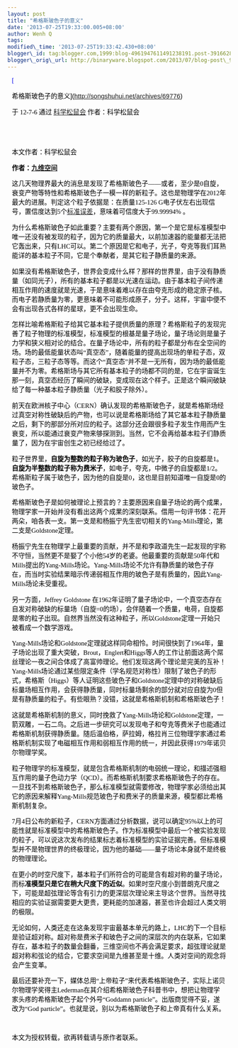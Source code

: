 ```yaml
--- 
layout: post 
title: "希格斯玻色子的意义" 
date: '2013-07-25T19:33:00.005+08:00' 
author: Wenh Q
tags:
modified\_time: '2013-07-25T19:33:42.430+08:00' 
blogger\_id: tag:blogger.com,1999:blog-4961947611491238191.post-3916628416440170552
blogger\_orig\_url: http://binaryware.blogspot.com/2013/07/blog-post\_9358.html
---
```

<div
style="color: black; direction: ltr; font-family: &quot;Arial&quot;; font-size: 11pt; margin-bottom: 0; margin-left: 7.5pt; margin-right: 7.5pt; margin-top: 0; padding: 0;">

<span
style="color: #0000ee; font-family: &quot;Verdana&quot;; text-decoration: underline;">[

希格斯玻色子的意义](http://songshuhui.net/archives/69776)</span>

</div>

<div
style="color: black; direction: ltr; font-family: &quot;Arial&quot;; font-size: 11pt; margin-bottom: 0; margin-left: 7.5pt; margin-right: 7.5pt; margin-top: 0; padding-bottom: 8pt; padding-left: 0; padding-right: 0; padding-top: 0;">

<span style="font-family: &quot;Verdana&quot;;">于 12-7-6 通过
</span><span
style="color: #0000ee; font-family: &quot;Verdana&quot;; text-decoration: underline;">[科学松鼠会](http://songshuhui.net/)</span><span
style="font-family: &quot;Verdana&quot;;"> 作者：科学松鼠会</span>

</div>

<div
style="color: black; direction: ltr; font-family: &quot;Arial&quot;; font-size: 11pt; height: 11pt; margin-bottom: 0; margin-left: 7.5pt; margin-right: 7.5pt; margin-top: 0; padding: 0;">

<span style="font-family: &quot;Verdana&quot;;"></span>

</div>

<div
style="color: black; direction: ltr; font-family: &quot;Arial&quot;; font-size: 11pt; margin-bottom: 0; margin-left: 7.5pt; margin-right: 7.5pt; margin-top: 0; padding: 0;">

<span
style="font-family: &quot;Verdana&quot;;">本文作者：科学松鼠会</span>

</div>

<div
style="color: black; direction: ltr; font-family: &quot;Arial&quot;; font-size: 11pt; margin-bottom: 0; margin-left: 7.5pt; margin-right: 7.5pt; margin-top: 0; padding: 0;">

<span
style="font-family: &quot;Verdana&quot;; font-weight: bold;">作者：</span><span
style="color: #0000ee; font-family: &quot;Verdana&quot;; font-weight: bold; text-decoration: underline;">[九维空间](http://weibo.com/sturman)</span>

</div>

<div
style="color: black; direction: ltr; font-family: &quot;Arial&quot;; font-size: 11pt; margin-bottom: 0; margin-left: 7.5pt; margin-right: 7.5pt; margin-top: 0; padding: 0;">

<span
style="font-family: &quot;Verdana&quot;;">这几天物理界最大的消息是发现了希格斯玻色子——或者，至少是0自旋，衰变产物等特性和希格斯玻色子一模一样的新粒子。这也是物理学在2012年最大的进展。判定这个粒子依据是：在质量125-126
G电子伏左右出现信号，置信度达到5个</span><span
style="color: #0000ee; font-family: &quot;Verdana&quot;; text-decoration: underline;">[标准误差](http://zh.wikipedia.org/wiki/%E6%A0%87%E5%87%86%E8%AF%AF)</span><span
style="font-family: &quot;Verdana&quot;;">，意味着可信度大于99.99994%
。</span>

</div>

<div
style="color: black; direction: ltr; font-family: &quot;Arial&quot;; font-size: 11pt; margin-bottom: 0; margin-left: 7.5pt; margin-right: 7.5pt; margin-top: 0; padding: 0;">

<span
style="font-family: &quot;Verdana&quot;;">为什么希格斯玻色子如此重要？主要有两个原因，第一个是它是标准模型中唯一还没有被发现的粒子，因为它的质量最大，以前加速器的能量都无法把它轰出来，只有LHC可以。第二个原因是它和电子，光子，夸克等我们耳熟能详的基本粒子不同，它是个奉献者，是其它粒子静质量的来源。</span>

</div>

<div
style="color: black; direction: ltr; font-family: &quot;Arial&quot;; font-size: 11pt; margin-bottom: 0; margin-left: 7.5pt; margin-right: 7.5pt; margin-top: 0; padding: 0;">

<span
style="font-family: &quot;Verdana&quot;;">如果没有希格斯玻色子，世界会变成什么样？那样的世界里，由于没有静质量（如同光子），所有的基本粒子都是以光速在运动。由于基本粒子间传递相互作用的速度就是光速，于是意味着难以存在由夸克形成的稳定原子核。而电子若静质量为零，更意味着不可能形成原子，分子。这样，宇宙中便不会有出现各式各样的星球，更不会出现生命。</span>

</div>

<div
style="color: black; direction: ltr; font-family: &quot;Arial&quot;; font-size: 11pt; margin-bottom: 0; margin-left: 7.5pt; margin-right: 7.5pt; margin-top: 0; padding: 0;">

<span
style="font-family: &quot;Verdana&quot;;">怎样比喻希格斯粒子给其它基本粒子提供质量的原理？希格斯粒子的发现完善了粒子物理的标准模型，标准模型的根基是量子场论，量子场论则是量子力学和狭义相对论的结合。在量子场论中，所有的粒子都是分布在全空间的场。场的最低能量状态叫“真空态”，随着能量的提高出现场的单粒子态，双粒子态，三粒子态等等。而这个“真空态”并不是一无所有，因为场的最低能量并不为零。希格斯场与其它所有基本粒子的场都不同的是，它在宇宙诞生那一刻，真空态经历了瞬间的破缺，变成现在这个样子。正是这个瞬间破缺给了每一种基本粒子静质量（光子和胶子除外）。</span>

</div>

<div
style="color: black; direction: ltr; font-family: &quot;Arial&quot;; font-size: 11pt; margin-bottom: 0; margin-left: 7.5pt; margin-right: 7.5pt; margin-top: 0; padding: 0;">

<span
style="font-family: &quot;Verdana&quot;;">前天在欧洲核子中心（CERN）确认发现的希格斯玻色子，就是希格斯场经过真空对称性破缺后的产物，也可以说是希格斯场给了其它基本粒子静质量之后，剩下的那部分所对应的粒子。这部分还会跟很多粒子发生作用而产生衰变，所以能通过衰变产物来够探测到。当然，它不会再给基本粒子们静质量了，因为在宇宙创生之初已经给过了。</span>

</div>

<div
style="color: black; direction: ltr; font-family: &quot;Arial&quot;; font-size: 11pt; margin-bottom: 0; margin-left: 7.5pt; margin-right: 7.5pt; margin-top: 0; padding: 0;">

<span style="font-family: &quot;Verdana&quot;;">粒子世界里，</span><span
style="font-family: &quot;Verdana&quot;; font-weight: bold;">自旋为整数的粒子称为玻色子</span><span
style="font-family: &quot;Verdana&quot;;">，如光子，胶子的自旋都是1。</span><span
style="font-family: &quot;Verdana&quot;; font-weight: bold;">自旋为半整数的粒子称为费米子</span><span
style="font-family: &quot;Verdana&quot;;">，如电子，夸克，中微子的自旋都是1/2。希格斯粒子属于玻色子，因为他的自旋是0，这也是目前知道唯一自旋是0的玻色子。</span>

</div>

<div
style="color: black; direction: ltr; font-family: &quot;Arial&quot;; font-size: 11pt; margin-bottom: 0; margin-left: 7.5pt; margin-right: 7.5pt; margin-top: 0; padding: 0;">

<span
style="font-family: &quot;Verdana&quot;;">希格斯玻色子是如何被理论上预言的？主要原因来自量子场论的两个成果，物理学家一开始并没有看出这两个成果的深刻联系。借用一句评书体：花开两朵，咱各表一支。第一支是和杨振宁先生密切相关的Yang-Mills理论，第二支是Goldstone定理。</span>

</div>

<div
style="color: black; direction: ltr; font-family: &quot;Arial&quot;; font-size: 11pt; margin-bottom: 0; margin-left: 7.5pt; margin-right: 7.5pt; margin-top: 0; padding: 0;">

<span
style="font-family: &quot;Verdana&quot;;">杨振宁先生在物理学上最重要的贡献，并不是和李政道先生一起发现的宇称不守恒，当然更不是娶了个小他54岁的老婆。他最重要的贡献是50年代和Mills提出的Yang-Mills场论。Yang-Mills场论不允许有静质量的玻色子存在，而当时实验结果暗示传递弱相互作用的玻色子是有质量的，因此Yang-Mills场论未受重视。</span>

</div>

<div
style="color: black; direction: ltr; font-family: &quot;Arial&quot;; font-size: 11pt; margin-bottom: 0; margin-left: 7.5pt; margin-right: 7.5pt; margin-top: 0; padding: 0;">

<span style="font-family: &quot;Verdana&quot;;">另一方面，Jeffrey
Goldstone
在1962年证明了量子场论中，一个真空态存在自发对称破缺的标量场（自旋=0的场），会伴随着一个质量，电荷，自旋都是零的粒子出现。自然界当然没有这种粒子，所以Goldstone定理一开始只被看成一个数学游戏。</span>

</div>

<div
style="color: black; direction: ltr; font-family: &quot;Arial&quot;; font-size: 11pt; margin-bottom: 0; margin-left: 7.5pt; margin-right: 7.5pt; margin-top: 0; padding: 0;">

<span
style="font-family: &quot;Verdana&quot;;">Yang-Mills场论和Goldstone定理就这样同命相怜。时间很快到了1964年，量子场论出现了重大突破，Brout，Englert和Higgs等人的工作让前面这两个屌丝理论一夜之间合体成了高富帅理论。他们发现这两个理论是完美的互补！Yang-Mills场论通过某些限定条件（学名规范对称性）限制了玻色子的形式，希格斯（Higgs）等人证明这些玻色子和Goldstone定理中的对称破缺后标量场相互作用，会获得静质量，同时标量场剩余的部分就对应自旋为0但是有静质量的粒子。有些眼熟？没错，这就是希格斯机制和希格斯玻色子！</span>

</div>

<div
style="color: black; direction: ltr; font-family: &quot;Arial&quot;; font-size: 11pt; margin-bottom: 0; margin-left: 7.5pt; margin-right: 7.5pt; margin-top: 0; padding: 0;">

<span
style="font-family: &quot;Verdana&quot;;">这就是希格斯机制的意义，同时挽救了Yang-Mills场论和Goldstone定理，一箭双雕，一石二鸟。之后进一步研究可以发现电子和夸克等费米子也能通过希格斯机制获得静质量。随后温伯格，萨拉姆，格拉肖三位物理学家通过希格斯机制实现了电磁相互作用和弱相互作用的统一，并因此获得1979年诺贝尔物理学奖。</span>

</div>

<div
style="color: black; direction: ltr; font-family: &quot;Arial&quot;; font-size: 11pt; margin-bottom: 0; margin-left: 7.5pt; margin-right: 7.5pt; margin-top: 0; padding: 0;">

<span
style="font-family: &quot;Verdana&quot;;">粒子物理学的标准模型，就是包含希格斯机制的电弱统一理论，和描述强相互作用的量子色动力学（QCD）。而希格斯机制要求希格斯玻色子的存在。一旦找不到希格斯玻色子，那么标准模型就需要修改，物理学家必须给出其它的原因来解释Yang-Mills规范玻色子和费米子的质量来源，模型都比希格斯机制复杂。</span>

</div>

<div
style="color: black; direction: ltr; font-family: &quot;Arial&quot;; font-size: 11pt; margin-bottom: 0; margin-left: 7.5pt; margin-right: 7.5pt; margin-top: 0; padding: 0;">

<span
style="font-family: &quot;Verdana&quot;;">7月4日公布的新粒子，CERN方面通过分析数据，说可以确定95%以上的可能性就是标准模型中的希格斯玻色子。作为标准模型中最后一个被实验发现的粒子，可以说这次发布的结果标志着标准模型的实验证据完善。但标准模型并不是物理世界的终极理论，因为他的基础——量子场论本身就不是终极的物理理论。</span>

</div>

<div
style="color: black; direction: ltr; font-family: &quot;Arial&quot;; font-size: 11pt; margin-bottom: 0; margin-left: 7.5pt; margin-right: 7.5pt; margin-top: 0; padding: 0;">

<span
style="font-family: &quot;Verdana&quot;;">在更小的时空尺度下，基本粒子们所符合的可能是含有超对称的量子场论，而标</span><span
style="font-family: &quot;Verdana&quot;; font-weight: bold;">准模型只是它在稍大尺度下的近似</span><span
style="font-family: &quot;Verdana&quot;;">。如果时空尺度小到普朗克尺度之下，可能是超弦理论等含有引力的更深层次理论来主导这个世界。当然寻找相应的实验证据需要更大更贵，更耗能的加速器，甚至也许会超过人类文明的极限。</span>

</div>

<div
style="color: black; direction: ltr; font-family: &quot;Arial&quot;; font-size: 11pt; margin-bottom: 0; margin-left: 7.5pt; margin-right: 7.5pt; margin-top: 0; padding: 0;">

<span
style="font-family: &quot;Verdana&quot;;">无论如何，人类还走在这条发现宇宙最基本单元的路上，LHC的下一个目标是验证超对称。超对称是费米子和玻色子之间的深层次的内在联系，它如果存在，基本粒子的数量会翻番，三维空间也不再会满足要求，超弦理论就是超对称和弦论的结合，它要求空间是九维甚至是十维。人类对空间的观念将会产生变革。</span>

</div>

<div
style="color: black; direction: ltr; font-family: &quot;Arial&quot;; font-size: 11pt; margin-bottom: 0; margin-left: 7.5pt; margin-right: 7.5pt; margin-top: 0; padding: 0;">

<span
style="font-family: &quot;Verdana&quot;;">最后还要补充一下，媒体总用“上帝粒子”来代表希格斯玻色子，实际上诺贝尔物理学奖得主Lederman在其介绍希格斯玻色子科普书中，想把让物理学家头疼的希格斯玻色子起个外号“Goddamn
particle”。出版商觉得不妥，遂改为“God
particle”。也就是说，别以为希格斯玻色子和上帝真有什么关系。</span>

</div>

<div
style="color: black; direction: ltr; font-family: &quot;Arial&quot;; font-size: 11pt; height: 11pt; margin-bottom: 0; margin-left: 7.5pt; margin-right: 7.5pt; margin-top: 0; padding: 0;">

<span style="font-family: &quot;Verdana&quot;;"></span>

</div>

<div
style="color: black; direction: ltr; font-family: &quot;Arial&quot;; font-size: 11pt; margin-bottom: 0; margin-left: 7.5pt; margin-right: 7.5pt; margin-top: 0; padding: 0;">

<span
style="font-family: &quot;Verdana&quot;;">本文为授权转载，欲再转载请与原作者联系。</span>

</div>
